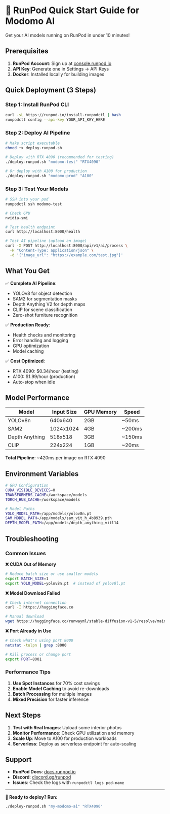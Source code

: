 # 🚀 RunPod Quick Start Guide for Modomo AI

Get your AI models running on RunPod in under 10 minutes!

## Prerequisites

1. **RunPod Account**: Sign up at [console.runpod.io](https://console.runpod.io)
2. **API Key**: Generate one in Settings → API Keys
3. **Docker**: Installed locally for building images

## Quick Deployment (3 Steps)

### Step 1: Install RunPod CLI
```bash
curl -sL https://runpod.io/install-runpodctl | bash
runpodctl config --api-key YOUR_API_KEY_HERE
```

### Step 2: Deploy AI Pipeline
```bash
# Make script executable
chmod +x deploy-runpod.sh

# Deploy with RTX 4090 (recommended for testing)
./deploy-runpod.sh "modomo-test" "RTX4090"

# Or deploy with A100 for production
./deploy-runpod.sh "modomo-prod" "A100"
```

### Step 3: Test Your Models
```bash
# SSH into your pod
runpodctl ssh modomo-test

# Check GPU
nvidia-smi

# Test health endpoint
curl http://localhost:8000/health

# Test AI pipeline (upload an image)
curl -X POST http://localhost:8000/api/v1/ai/process \
  -H "Content-Type: application/json" \
  -d '{"image_url": "https://example.com/test.jpg"}'
```

## What You Get

✅ **Complete AI Pipeline**:
- YOLOv8 for object detection
- SAM2 for segmentation masks  
- Depth Anything V2 for depth maps
- CLIP for scene classification
- Zero-shot furniture recognition

✅ **Production Ready**:
- Health checks and monitoring
- Error handling and logging
- GPU optimization
- Model caching

✅ **Cost Optimized**:
- RTX 4090: $0.34/hour (testing)
- A100: $1.99/hour (production)
- Auto-stop when idle

## Model Performance

| Model | Input Size | GPU Memory | Speed |
|-------|------------|------------|-------|
| YOLOv8n | 640x640 | 2GB | ~50ms |
| SAM2 | 1024x1024 | 4GB | ~200ms |
| Depth Anything | 518x518 | 3GB | ~150ms |
| CLIP | 224x224 | 1GB | ~20ms |

**Total Pipeline**: ~420ms per image on RTX 4090

## Environment Variables

```bash
# GPU Configuration
CUDA_VISIBLE_DEVICES=0
TRANSFORMERS_CACHE=/workspace/models
TORCH_HUB_CACHE=/workspace/models

# Model Paths
YOLO_MODEL_PATH=/app/models/yolov8n.pt
SAM_MODEL_PATH=/app/models/sam_vit_h_4b8939.pth
DEPTH_MODEL_PATH=/app/models/depth_anything_vitl14
```

## Troubleshooting

### Common Issues

**❌ CUDA Out of Memory**
```bash
# Reduce batch size or use smaller models
export BATCH_SIZE=1
export YOLO_MODEL=yolov8n.pt  # instead of yolov8l.pt
```

**❌ Model Download Failed**
```bash
# Check internet connection
curl -I https://huggingface.co

# Manual download
wget https://huggingface.co/runwayml/stable-diffusion-v1-5/resolve/main/v1-5-pruned.safetensors
```

**❌ Port Already in Use**
```bash
# Check what's using port 8000
netstat -tulpn | grep :8000

# Kill process or change port
export PORT=8001
```

### Performance Tips

1. **Use Spot Instances** for 70% cost savings
2. **Enable Model Caching** to avoid re-downloads
3. **Batch Processing** for multiple images
4. **Mixed Precision** for faster inference

## Next Steps

1. **Test with Real Images**: Upload some interior photos
2. **Monitor Performance**: Check GPU utilization and memory
3. **Scale Up**: Move to A100 for production workloads
4. **Serverless**: Deploy as serverless endpoint for auto-scaling

## Support

- **RunPod Docs**: [docs.runpod.io](https://docs.runpod.io)
- **Discord**: [discord.gg/runpod](https://discord.gg/runpod)
- **Issues**: Check the logs with `runpodctl logs pod-name`

---

**🎯 Ready to deploy? Run:**
```bash
./deploy-runpod.sh "my-modomo-ai" "RTX4090"
```

